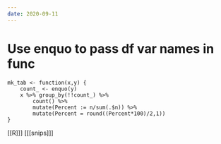 ```yaml
---
date: 2020-09-11
---
```


# Use enquo to pass df var names in func

	mk_tab <- function(x,y) {
  		count_ <- enquo(y)
  		x %>% group_by(!!count_) %>% 
    		count() %>% 
    		mutate(Percent := n/sum(.$n)) %>% 
    		mutate(Percent = round((Percent*100)/2,1))
	}

[[R]]]
[[[snips]]]
